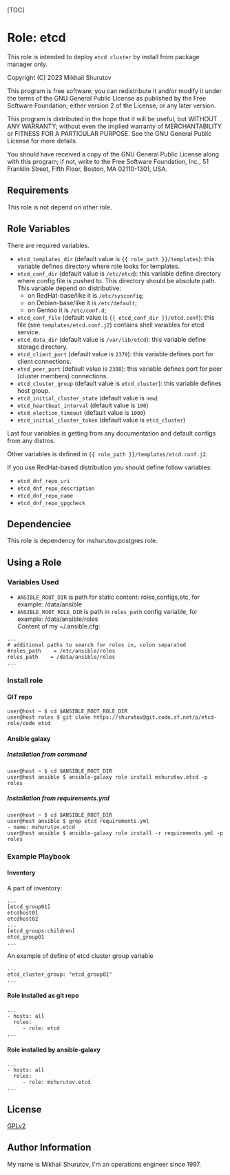 [TOC]

Role: etcd
=========

This role is intended to deploy `etcd cluster` by install from package manager only.

Copyright (C) 2023  Mikhail Shurutov

This program is free software; you can redistribute it and/or
modify it under the terms of the GNU General Public License
as published by the Free Software Foundation; either version 2
of the License, or any later version.

This program is distributed in the hope that it will be useful,
but WITHOUT ANY WARRANTY; without even the implied warranty of
MERCHANTABILITY or FITNESS FOR A PARTICULAR PURPOSE.  See the
GNU General Public License for more details.

You should have received a copy of the GNU General Public License
along with this program; if not, write to the Free Software
Foundation, Inc., 51 Franklin Street, Fifth Floor, Boston, MA  02110-1301, USA.

Requirements
------------

This role is not depend on other role.

Role Variables
--------------

There are required variables.

* `etcd_templates_dir` (default value is `{{ role_path }}/templates`): this variable defines directory where role looks for templates.
* `etcd_conf_dir` (default value is `/etc/etcd`): this variable define directory where config file is pushed to. This directory should be absolute path. This variable depend on distributive:
    * on RedHat-base/like it is `/etc/sysconfig`;
    * on Debian-base/like it is `/etc/default`;
    * on Gentoo it is `/etc/conf.d`;
* `etcd_conf_file` (default value is `{{ etcd_conf_dir }}/etcd.conf`): this file (see `templates/etcd.conf.j2`) contains shell variables for etcd service.
* `etcd_data_dir` (default value is `/var/lib/etcd`): this variable define storage directory.
* `etcd_client_port` (default value is `2379`): this variable defines port for client connections.
* `etcd_peer_port` (default value is `2380`): this variable defines port for peer (cluster members) connections.
* `etcd_cluster_group` (default value is `etcd_cluster`): this variable defines host group.
* `etcd_initial_cluster_state` (default value is `new`)
* `etcd_heartbeat_interval` (default value is `100`)
* `etcd_election_timeout` (default value is `1000`)
* `etcd_initial_cluster_token` (default value is `etcd_cluster`)

Last four variables is getting from any documentation and default configs from any distros.

Other variables is defined in `{{ role_path }}/templates/etcd.conf.j2`.

If you use RedHat-based distribution you should define follow variables:
* `etcd_dnf_repo_uri`
* `etcd_dnf_repo_description`
* `etcd_dnf_repo_name`
* `etcd_dnf_repo_gpgcheck`
 

Dependenciee
------------

This role is dependency for mshurutov.postgres role.

Using a Role
----------------

### Variables Used

* `ANSIBLE_ROOT_DIR` is path for static content: roles,configs,etc, for example: /data/ansible
* `ANSIBLE_ROOT_ROLE_DIR` is path in `roles_path` config variable, for example: /data/ansible/roles  
Content of my ~/.ansible.cfg:
```
...
# additional paths to search for roles in, colon separated
#roles_path    = /etc/ansible/roles
roles_path    = /data/ansible/roles
...
```

### Install role
#### GIT repo

    user@host ~ $ cd $ANSIBLE_ROOT_ROLE_DIR
    user@host roles $ git clone https://shurutov@git.code.sf.net/p/etcd-role/code etcd

#### Ansible galaxy
##### Installation from command

    user@host ~ $ cd $ANSIBLE_ROOT_DIR
    user@host ansible $ ansible-galaxy role install mshurutov.etcd -p roles

##### Installation from requirements.yml

    user@host ~ $ cd $ANSIBLE_ROOT_DIR
    user@host ansible $ grep etcd requirements.yml
    - name: mshurutov.etcd
    user@host ansible $ ansible-galaxy role install -r requirements.yml -p roles

### Example Playbook

#### Inventory
A part of inventory:
```
...
[etcd_group01]
etcdhost01
etcdhost02
...
[etcd_groups:children]
etcd_group01
...
```
An example of define of etcd cluster group variable
```
...
etcd_cluster_group: "etcd_group01"
...
```
#### Role installed as git repo

    ...
    - hosts: all
      roles:
         - role: etcd
    ...

#### Role installed by ansible-galaxy

    ...
    - hosts: all
      roles:
         - role: mshurutov.etcd
    ...

License
-------

[GPLv2](https://www.gnu.org/licenses/old-licenses/gpl-2.0.txt)

Author Information
------------------

My name is Mikhail Shurutov, I'm an operations engineer since 1997.
